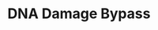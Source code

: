 ---
annotations:
- id: PW:0000099
  parent: regulatory pathway
  type: Pathway Ontology
  value: DNA repair pathway
authors:
- MaintBot
- MartijnVanIersel
- ReactomeTeam
- Anwesha
description: In addition to various processes for removing lesions from the DNA, cells
  have developed specific mechanisms for tolerating unrepaired damage during the replication
  of the genome. These mechanisms are collectively called DNA damage bypass pathways.
  The Y family of DNA polymerases plays a key role in DNA damage bypass. <p>Y family
  DNA polymerases, REV1, POLH (DNA polymerase eta), POLK (DNA polymerase kappa) and
  POLI (DNA polymerase iota), as well as the DNA polymerase zeta (POLZ) complex composed
  of REV3L and MAD2L2, are able to carry out translesion DNA synthesis (TLS) or replicative
  bypass of damaged bases opposite to template lesions that arrest high fidelity,
  highly processive replicative DNA polymerase complexes delta (POLD) and epsilon
  (POLE). REV1, POLH, POLK, POLI and POLZ lack 3'->5' exonuclease activity and exhibit
  low fidelity and weak processivity. The best established TLS mechanisms are annotated
  here. TLS details that require substantial experimental clarification have been
  omitted. For recent and past reviews of this topic, please refer to Lehmann 2000,
  Friedberg et al. 2001, Zhu and Zhang 2003, Takata and Wood 2009, Ulrich 2011, Saugar
  et al. 2014.  View original pathway at [http://www.reactome.org/PathwayBrowser/#DIAGRAM=73893
  Reactome].
last-edited: 2021-01-25
organisms:
- Homo sapiens
redirect_from:
- /index.php/Pathway:WP1803
- /instance/WP1803
revision: null
schema-jsonld:
- '@context': https://schema.org/
  '@id': https://wikipathways.github.io/pathways/WP1803.html
  '@type': Dataset
  creator:
    '@type': Organization
    name: WikiPathways
  description: In addition to various processes for removing lesions from the DNA,
    cells have developed specific mechanisms for tolerating unrepaired damage during
    the replication of the genome. These mechanisms are collectively called DNA damage
    bypass pathways. The Y family of DNA polymerases plays a key role in DNA damage
    bypass. <p>Y family DNA polymerases, REV1, POLH (DNA polymerase eta), POLK (DNA
    polymerase kappa) and POLI (DNA polymerase iota), as well as the DNA polymerase
    zeta (POLZ) complex composed of REV3L and MAD2L2, are able to carry out translesion
    DNA synthesis (TLS) or replicative bypass of damaged bases opposite to template
    lesions that arrest high fidelity, highly processive replicative DNA polymerase
    complexes delta (POLD) and epsilon (POLE). REV1, POLH, POLK, POLI and POLZ lack
    3'->5' exonuclease activity and exhibit low fidelity and weak processivity. The
    best established TLS mechanisms are annotated here. TLS details that require substantial
    experimental clarification have been omitted. For recent and past reviews of this
    topic, please refer to Lehmann 2000, Friedberg et al. 2001, Zhu and Zhang 2003,
    Takata and Wood 2009, Ulrich 2011, Saugar et al. 2014.  View original pathway
    at [http://www.reactome.org/PathwayBrowser/#DIAGRAM=73893 Reactome].
  keywords:
  - '(AP:Cyt)-DNA Template '
  - '(AP:Cyt-mispaireddNMPs)-DNA Template '
  - '(BPDE-G:C)-DNA Template '
  - '(BPDE-G:C-mispaireddNMPs)-DNA Template '
  - '(EtAD:T)-DNA Template '
  - '(EtAD:T-mispaireddNMPs)-DNA Template '
  - '(EtAD:T-mispaireddNMPs)-DNA Template,(Gamma-HOPdG:C-mispaireddNMPs)-DNA Template '
  - '(Gamma-HOPdG:C)-DNA Template '
  - '(Gamma-HOPdG:C-mispaireddNMPs)-DNA Template '
  - '(OGUA:A)-DNA Template '
  - '(OGUA:A-mispaireddNMPs)-DNA Template '
  - '(TT-CPD:AA)-DNA Template '
  - '(TT-CPD:AA-polydNMP)-DNA Template '
  - '(Tg:A)-DNA Template '
  - '(Tg:A-mispaireddNMPs)-DNA Template '
  - '(Tg:A-mispaireddNMPs)-DNA Template,(OGUA:A-mispaireddNMPs)-DNA Template,(BPDE-G:C-mispaireddNMPs)-DNA
    Template '
  - ADP
  - 'AP-DNA Template '
  - 'AP-dsDNA '
  - ATP
  - 'BPDE-G-DNA Template '
  - Base Excision Repair
  - 'CUL4A '
  - 'CUL4B '
  - 'DDB1 '
  - DNA
  - DNA Template
  - DNA polymerase Y
  - 'DTL '
  - Damaged DNA Template
  - Damaged dsDNA
  - 'EtAD-DNA Template '
  - 'EtAD-DNA Template,Gamma-HOPdG-DNA Template '
  - 'EtAD-dsDNA,Gamma-HOPdG-dsDNA '
  - 'Gamma-HOPdG-DNA Template '
  - H2O
  - 'ISG-K164,ISG-K168-PCNA '
  - ISG15
  - 'ISG15 '
  - ISG15:UBA7
  - ISG:K164,ISG:K168-PCNA:RPA:RFC:TLS-DNA Template
  - 'K164-PCNA-G157-ISG15 '
  - 'K168-PCNA-G157-ISG15 '
  - KIAA0101
  - MAD2L2
  - 'MAD2L2 '
  - 'Mg2+ '
  - 'Mn2+ '
  - 'MonoUb-K15,K24-KIAA0101 '
  - 'MonoUb-K164-PCNA '
  - 'MonoUb-K682,K686,K694,K709-POLH '
  - MonoUb:K15,K24-KIAA0101
  - MonoUb:K164-PCNA:RPA:RFC:AP-DNA Template
  - MonoUb:K164-PCNA:RPA:RFC:Damaged DNA Template
  - MonoUb:K164-PCNA:RPA:RFC:EtAD-DNA Template,Gamma-HOPdG-DNA Template
  - MonoUb:K164-PCNA:RPA:RFC:TT-CPD-DNA Template
  - MonoUb:K164-PCNA:RPA:RFC:Tg-DNA Template,OGUA-DNA Template,BPDE-G-DNA Template
  - MonoUb:K164-PCNA:RPA:RFC:USP1:WDR48:Damaged DNA Template
  - MonoUb:K682,K686,K694,K709-POLH
  - 'NPLOC4 '
  - NPLOC4:UFD1L:VCP
  - NPLOC4:UFD1L:VCP:SPRTN:POLH:MonoUb:K164-PCNA:RPA:RFC:(TT-CPD:AA-polydNMP)-DNA
    Template
  - NPLOC4:UFD1L:VPC:SPRTN:MonoUb:K164-PCNA:RPA:RFC:(TT-CPD:AA-polydNMP)-Template
    DNA
  - 'OGUA-DNA Template '
  - 'PCNA '
  - PCNA:POLD,POLE:RPA:RFC
  - PCNA:POLD,POLE:RPA:RFC:Damaged DNA Template
  - PCNA:POLD,POLE:RPA:RFC:TLS-DNA Template
  - PCNA:RPA:RFC:Damaged
  - PCNA:RPA:RFC:TLS-DNA
  - POLD,POLE
  - 'POLD1 '
  - 'POLD2 '
  - 'POLD3 '
  - 'POLD4 '
  - 'POLE '
  - 'POLE2 '
  - 'POLE3 '
  - 'POLE4 '
  - POLH
  - 'POLH '
  - POLH:MonoUb:K164-PCNA:RPA:RFC:(TT-CPD:AA)-DNA Template
  - POLH:MonoUb:K164-PCNA:RPA:RFC:(TT-CPD:AA-polydNMP)-DNA Template
  - POLH:MonoUb:K164-PCNA:RPA:RFC:TT-CPD-DNA Template
  - POLH:RCHY1
  - 'POLI '
  - POLI:Mg2+
  - POLI:MonoUb:K164-PCNA:RPA:RFC:(EtAD:T-mispaireddNMPs)-DNA Template,(Gamma-HOPdG:C-mispaireddNMPs)-DNA
    Template
  - POLI:REV1:POLZ:MonoUb:K164-PCNA:RPA:RFC:(EtAD:T)-DNA Template,(Gamma-HOPdG:C)-DNA
    Template
  - POLI:REV1:POLZ:MonoUb:K164-PCNA:RPA:RFC:EtAD-DNA Template,Gamma-HOPdG-DNA Template
  - 'POLK '
  - POLK:Mg2+,Mn2+
  - POLK:MonoUb:K164-PCNA:RPA:RFC:(Tg:A-mispaireddNMPs)-DNA Template,(OGUA:A-mispaireddNMPs)-DNA
    Template,(BPDE-G:C-mispaireddNMPs)-DNA Template
  - POLK:REV1:POLZ:MonoUb:K164-PCNA:RPA:RFC:(Tg:A)-DNA Template,(OGUA:A)-DNA Template,(BPDE-G:C)-DNA
    Template
  - POLK:REV1:POLZ:MonoUb:K164-PCNA:RPA:RFC:Tg-DNA Template,OGUA-DNA Template,BPDE-G-DNA
    Template
  - POLZ
  - POLZ:REV1:MonoUb:K164-PCNA:RPA:RFC:(AP:Cyt)-DNA Template
  - PPi
  - 'RAD18 '
  - RAD18:UBE2B,RBX1:CUL4:DDB1:DTL
  - RAD18:UBE2B,RBX1:CUL4:DDB1:DTL:PCNA:POLD,POLE:RPA:RFC:Damaged DNA Template
  - 'RBX1 '
  - RCHY1
  - 'RCHY1 '
  - REV1
  - 'REV1 '
  - REV1:MonoUb:K164-PCNA:RPA:RFC:(AP:Cyt)-DNA Template
  - REV1:MonoUb:K164-PCNA:RPA:RFC:(AP:Cyt-mispairedPolydNMP)-DNA Template
  - REV1:MonoUb:K164-PCNA:RPA:RFC:AP-DNA Template
  - REV3L
  - 'REV3L '
  - 'RFC1 '
  - 'RFC2 '
  - 'RFC3 '
  - 'RFC4 '
  - 'RFC5 '
  - 'RPA1 '
  - 'RPA2 '
  - 'RPA3 '
  - 'RPS27A(1-76) '
  - SPRTN
  - 'SPRTN '
  - SPRTN:POLH:MonoUb:K164-PCNA:RPA:RFC:(TT-CPD:AA-polydNMP)-DNA Template
  - 'TRIM25 '
  - 'TT-CPD-DNA Template '
  - 'TT-CPD-dsDNA '
  - Template
  - 'Tg-DNA Template '
  - 'Tg-DNA Template,OGUA-DNA Template,BPDE-G-DNA Template '
  - 'Tg-dsDNA,OGUA-dsDNA,BPDE-G-dsDNA '
  - 'UBA52(1-76) '
  - UBA7
  - 'UBA7 '
  - 'UBB(1-76) '
  - 'UBB(153-228) '
  - 'UBB(77-152) '
  - 'UBC(1-76) '
  - 'UBC(153-228) '
  - 'UBC(229-304) '
  - 'UBC(305-380) '
  - 'UBC(381-456) '
  - 'UBC(457-532) '
  - 'UBC(533-608) '
  - 'UBC(609-684) '
  - 'UBC(77-152) '
  - 'UBE2B '
  - 'UBE2L6 '
  - UBE2L6:TRIM25
  - UBE2L6:TRIM25:DNA
  - 'UFD1L '
  - 'USP1 '
  - USP1(1-671)
  - USP1(672-785)
  - USP10
  - 'USP10 '
  - USP10:DNA
  - USP1:WDR48
  - USP43
  - 'USP43 '
  - USP43:ISG:K164,ISG:K168-PCNA:RPA:RFC:TLS-DNA Template
  - Ub
  - 'VCP '
  - WDR48
  - 'WDR48 '
  - Y:MonoUb:K164,ISG:K164,ISG:K168-PCNA:RPA:RFC:TLS-DNA Template
  - Y:MonoUb:K164-PCNA:RPA:RFC:TLS-DNA Template
  - dATP
  - dCTP
  - dNTP
  - polymerase
  license: CC0
  name: DNA Damage Bypass
seo: CreativeWork
title: DNA Damage Bypass
wpid: WP1803
---
